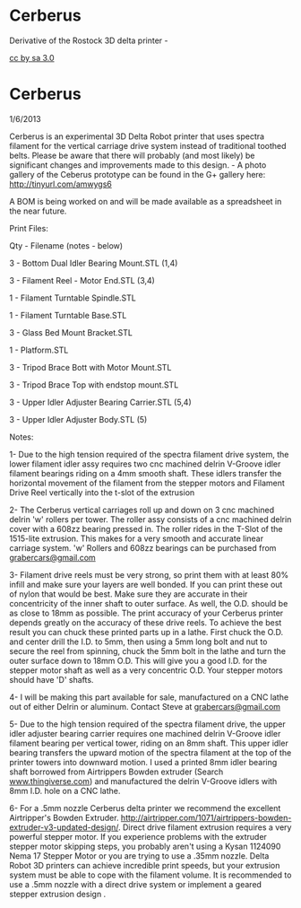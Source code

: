 Cerberus
========

Derivative of the Rostock 3D delta printer - 

[cc by sa 3.0](http://creativecommons.org/licenses/by-sa/3.0/)


Cerberus
========

1/6/2013

Cerberus is an experimental 3D Delta Robot printer that uses spectra filament for the vertical carriage drive system instead of traditional toothed belts. Please be aware that there will probably (and most likely) be significant changes and improvements made to this design. - A photo gallery of the Ceberus prototype can be found in the G+ gallery here: http://tinyurl.com/amwygs6

A BOM is being worked on and will be made available as a spreadsheet in the near future.

Print Files:

Qty - Filename                           (notes - below)

3 - Bottom Dual Idler Bearing Mount.STL    (1,4)

3 - Filament Reel - Motor End.STL          (3,4)

1 - Filament Turntable Spindle.STL

1 - Filament Turntable Base.STL

3 - Glass Bed Mount Bracket.STL

1 - Platform.STL

3 - Tripod Brace Bott with Motor Mount.STL

3 - Tripod Brace Top with endstop mount.STL

3 - Upper Idler Adjuster Bearing Carrier.STL (5,4)

3 - Upper Idler Adjuster Body.STL            (5)

Notes:

1- Due to the high tension required of the spectra filament drive system, the lower filament idler assy requires two cnc machined delrin V-Groove idler filament bearings riding on a 4mm smooth shaft. These idlers transfer the horizontal movement of the filament from the stepper motors and Filament Drive Reel vertically into the t-slot of the extrusion

2- The Cerberus vertical carriages roll up and down on 3 cnc machined delrin 'w' rollers per tower. The roller assy consists of a cnc machined delrin cover with a 608zz bearing pressed in. The roller rides in the T-Slot of the 1515-lite extrusion. This makes for a very smooth and accurate linear carriage system. 'w' Rollers and 608zz bearings can be purchased from grabercars@gmail.com

3- Filament drive reels must be very strong, so print them with at least 80% infill and make sure your layers are well bonded. If you can print these out of nylon that would be best. Make sure they are accurate in their concentricity of the inner shaft to outer surface. As well, the O.D. should be as close to 18mm as possible. The print accuracy of your Cerberus printer depends greatly on the accuracy of these drive reels. To achieve the best result you can chuck these printed parts up in a lathe. First chuck the O.D. and center drill the I.D. to 5mm, then using a 5mm long bolt and nut to secure the reel from spinning, chuck the 5mm bolt in the lathe and turn the outer surface down to 18mm O.D. This will give you a good I.D. for the stepper motor shaft as well as a very concentric O.D. Your stepper motors should have 'D' shafts.

4- I will be making this part available for sale, manufactured on a CNC lathe out of either Delrin or aluminum. Contact Steve at grabercars@gmail.com

5- Due to the high tension required of the spectra filament drive, the upper idler adjuster bearing carrier requires one machined delrin V-Groove idler filament bearing per vertical tower, riding on an 8mm shaft. This upper idler bearing transfers the upward motion of the spectra filament at the top of the printer towers into downward motion. I used a printed 8mm idler bearing shaft borrowed from Airtrippers Bowden extruder (Search www.thingiverse.com) and manufactured the delrin V-Groove idlers with 8mm I.D. hole on a CNC lathe.

6- For a .5mm nozzle Cerberus delta printer we recommend the excellent Airtripper's Bowden Extruder. http://airtripper.com/1071/airtrippers-bowden-extruder-v3-updated-design/. Direct drive filament extrusion requires a very powerful stepper motor. If you experience problems with the extruder stepper motor skipping steps, you probably aren't using a Kysan 1124090 Nema 17 Stepper Motor or you are trying to use a .35mm nozzle. Delta Robot 3D printers can achieve incredible print speeds, but your extrusion system must be able to cope with the filament volume. It is recommended to use a .5mm nozzle with a direct drive system or implement a geared stepper extrusion design .

